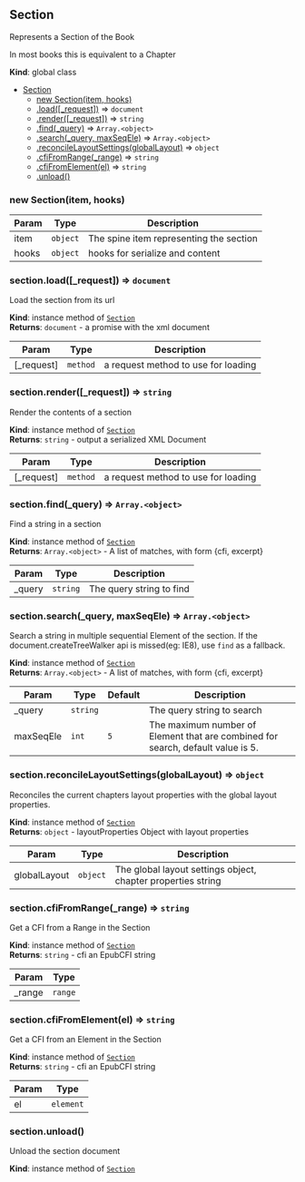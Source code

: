 <a name="Section"></a>

## Section
Represents a Section of the Book

In most books this is equivalent to a Chapter

**Kind**: global class  

* [Section](#Section)
    * [new Section(item, hooks)](#new_Section_new)
    * [.load([_request])](#Section+load) ⇒ <code>document</code>
    * [.render([_request])](#Section+render) ⇒ <code>string</code>
    * [.find(_query)](#Section+find) ⇒ <code>Array.&lt;object&gt;</code>
    * [.search(_query, maxSeqEle)](#Section+search) ⇒ <code>Array.&lt;object&gt;</code>
    * [.reconcileLayoutSettings(globalLayout)](#Section+reconcileLayoutSettings) ⇒ <code>object</code>
    * [.cfiFromRange(_range)](#Section+cfiFromRange) ⇒ <code>string</code>
    * [.cfiFromElement(el)](#Section+cfiFromElement) ⇒ <code>string</code>
    * [.unload()](#Section+unload)

<a name="new_Section_new"></a>

### new Section(item, hooks)

| Param | Type | Description |
| --- | --- | --- |
| item | <code>object</code> | The spine item representing the section |
| hooks | <code>object</code> | hooks for serialize and content |

<a name="Section+load"></a>

### section.load([_request]) ⇒ <code>document</code>
Load the section from its url

**Kind**: instance method of [<code>Section</code>](#Section)  
**Returns**: <code>document</code> - a promise with the xml document  

| Param | Type | Description |
| --- | --- | --- |
| [_request] | <code>method</code> | a request method to use for loading |

<a name="Section+render"></a>

### section.render([_request]) ⇒ <code>string</code>
Render the contents of a section

**Kind**: instance method of [<code>Section</code>](#Section)  
**Returns**: <code>string</code> - output a serialized XML Document  

| Param | Type | Description |
| --- | --- | --- |
| [_request] | <code>method</code> | a request method to use for loading |

<a name="Section+find"></a>

### section.find(_query) ⇒ <code>Array.&lt;object&gt;</code>
Find a string in a section

**Kind**: instance method of [<code>Section</code>](#Section)  
**Returns**: <code>Array.&lt;object&gt;</code> - A list of matches, with form {cfi, excerpt}  

| Param | Type | Description |
| --- | --- | --- |
| _query | <code>string</code> | The query string to find |

<a name="Section+search"></a>

### section.search(_query, maxSeqEle) ⇒ <code>Array.&lt;object&gt;</code>
Search a string in multiple sequential Element of the section. If the document.createTreeWalker api is missed(eg: IE8), use `find` as a fallback.

**Kind**: instance method of [<code>Section</code>](#Section)  
**Returns**: <code>Array.&lt;object&gt;</code> - A list of matches, with form {cfi, excerpt}  

| Param | Type | Default | Description |
| --- | --- | --- | --- |
| _query | <code>string</code> |  | The query string to search |
| maxSeqEle | <code>int</code> | <code>5</code> | The maximum number of Element that are combined for search, default value is 5. |

<a name="Section+reconcileLayoutSettings"></a>

### section.reconcileLayoutSettings(globalLayout) ⇒ <code>object</code>
Reconciles the current chapters layout properties with
the global layout properties.

**Kind**: instance method of [<code>Section</code>](#Section)  
**Returns**: <code>object</code> - layoutProperties Object with layout properties  

| Param | Type | Description |
| --- | --- | --- |
| globalLayout | <code>object</code> | The global layout settings object, chapter properties string |

<a name="Section+cfiFromRange"></a>

### section.cfiFromRange(_range) ⇒ <code>string</code>
Get a CFI from a Range in the Section

**Kind**: instance method of [<code>Section</code>](#Section)  
**Returns**: <code>string</code> - cfi an EpubCFI string  

| Param | Type |
| --- | --- |
| _range | <code>range</code> | 

<a name="Section+cfiFromElement"></a>

### section.cfiFromElement(el) ⇒ <code>string</code>
Get a CFI from an Element in the Section

**Kind**: instance method of [<code>Section</code>](#Section)  
**Returns**: <code>string</code> - cfi an EpubCFI string  

| Param | Type |
| --- | --- |
| el | <code>element</code> | 

<a name="Section+unload"></a>

### section.unload()
Unload the section document

**Kind**: instance method of [<code>Section</code>](#Section)  

